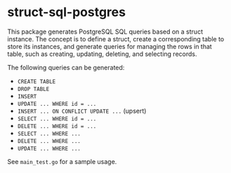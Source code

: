 # struct-sql-postgres

This package generates PostgreSQL SQL queries based on a struct instance. The concept is to define a struct, create a corresponding table to store its instances, and generate queries for managing the rows in that table, such as creating, updating, deleting, and selecting records.

The following queries can be generated:

* `CREATE TABLE`
* `DROP TABLE`
* `INSERT`
* `UPDATE ... WHERE id = ...`
* `INSERT ... ON CONFLICT UPDATE ...` (upsert)
* `SELECT ... WHERE id = ...`
* `DELETE ... WHERE id = ...`
* `SELECT ... WHERE ...`
* `DELETE ... WHERE ...`
* `UPDATE ... WHERE ...`

See `main_test.go` for a sample usage.

